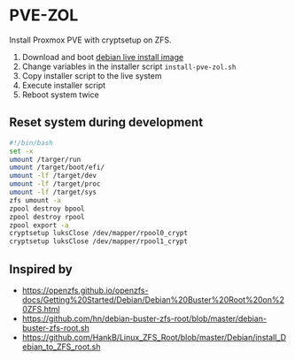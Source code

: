 PVE-ZOL
=======
Install Proxmox PVE with cryptsetup on ZFS.

1. Download and boot [debian live install image](https://www.debian.org/CD/live/)
2. Change variables in the installer script `install-pve-zol.sh`
3. Copy installer script to the live system
4. Execute installer script
5. Reboot system twice

## Reset system during development
```bash
#!/bin/bash
set -x
umount /targer/run
umount /target/boot/efi/
umount -lf /target/dev
umount -lf /target/proc
umount -lf /target/sys
zfs umount -a
zpool destroy bpool
zpool destroy rpool
zpool export -a
cryptsetup luksClose /dev/mapper/rpool0_crypt
cryptsetup luksClose /dev/mapper/rpool1_crypt
```

## Inspired by 
- https://openzfs.github.io/openzfs-docs/Getting%20Started/Debian/Debian%20Buster%20Root%20on%20ZFS.html
- https://github.com/hn/debian-buster-zfs-root/blob/master/debian-buster-zfs-root.sh
- https://github.com/HankB/Linux_ZFS_Root/blob/master/Debian/install_Debian_to_ZFS_root.sh
